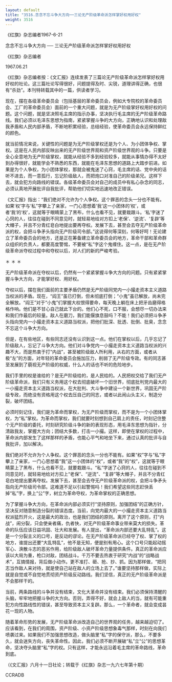 ```yaml
---
layout: default
title: "3516.念念不忘斗争大方向──三论无产阶级革命派怎样掌好权用好权"
weight: 3516
---
```


《红旗》杂志编者1967-6-21

念念不忘斗争大方向 ── 三论无产阶级革命派怎样掌好权用好权

《红旗》杂志编者

1967.06.21

《红旗》杂志编者按：《文汇报》连续发表了三篇论无产阶级革命派怎样掌好权用好权的社论。这三篇社论写得很好，问题提得及时、尖锐，道理讲得正确，也很有“杀劲”。本刊特转载其中的一篇，供读者学习。

现在，摆在各级革命委员会（包括基层的革命委员会，例如大专院校的革命委员会、工厂的革命委员会）面前的一个重大问题，就是为无产阶级掌好权用好权的问题。这个问题，就是坚决照毛主席的指示办事，坚决执行毛主席的无产阶级革命路线。我们必须以毛泽东思想为指南，紧紧掌握斗争的大方向，正确地认识和处理敌我矛盾和人民内部矛盾，不断地积累经验，总结经验，使革命委员会永远保持鲜红的颜色。

就当前情况来说，关键性的问题是为无产阶级掌权还是为个人、为小团体争权、掌权。这是在人民内部反映出来的无产阶级世界观和资产阶级世界观的斗争。只要是全心全意地为无产阶级掌权，就能从经验不多到经验较多，就能从事情办得不太好到办得很好，就能学会不熟悉的东西，就能在毛泽东思想的道路上大踏步前进。如果是为个人争权，为小团体掌权，那就会被鬼迷了心窍，毛主席的话、党中央的话听不进去，而一意孤行，忘记阶级敌人，而把炮口对准自己的阶级弟兄。这样下去，就会犯方向路线的错误。各级革命委员会对自己的成员中有私心杂念的同志，必须认真地开展批评自我批评，帮助他们切实地迅速地改正错误。

《文汇报》指出：“我们绝对不允许为个人争权。这个罪恶的念头一分也不能有。如果‘权’字与‘私”字攀上了亲家，一门心思想着‘我’这一小团体的‘权’，或者‘我’的‘权’，这就等于眼睛蒙上了黑布，什么也看不见，就要栽跟斗。‘私’字迷了心窍的人，往往在碰到不同意见时，就轻易地给对方扣上‘老保’、‘逆流’、‘复辟’等大帽子，并且不分青红皂白地提出要再夺权。发展下去，甚至会去夺无产阶级革命派的权，会把斗争矛头指向无产阶级司令部。”这说得何等深刻，何等好呵！无论建立了革命委员会的地方，还是正在筹备建立革命委员会的地方，革命干部和革命群众组织的负责人，都要高度警惕，不要被“私”字这个鬼缠住。这一点，是在无产阶级革命派夺权过程中和夺权以后，对人们的新的严峻考验。

＊                        ＊                      ＊

无产阶级革命派在夺权以后，仍然有一个紧紧掌握斗争大方向的问题。只有紧紧掌握斗争大方向，才能掌好权、用好权。

夺权以后，摆在我们面前的主要矛盾仍然是无产阶级同党内一小撮走资本主义道路当权派的矛盾。现在，“阎王”虽已打倒，但未彻底打倒；“小鬼”虽已解放，尚未完全解放。“阎王”对于“小鬼”们掌握大权恨得要命，每天晚上躺在床上把牙齿磨得格格作响。他们是不甘心自己就此下台的。他们心不死，口不服，会想尽一切办法来和我们作最后的较量。敌人在磨刀，我们能偃旗息鼓吗？不能！我们必须把斗争矛头指向党内一小撮走资本主义道路当权派，把他们批深、批透、批倒、批臭，念念不忘这个斗争大方向。

但是，在有些地区，有些同志还没有认识到这一点。他们在掌权以后，几乎忘记了阶级敌人，忘记了斗争大方向。他们对斗争党内一小撮走资本主义道路当权派的兴趣不大，而是热衷于打“内战”，甚至被阶级敌人所利用，从右的方面，或者从极“左”的方面，对年轻的革命委员会施加压力，削弱了无产阶级专政。有的同志甚至发展到了藐视无产阶级的权威，什么人的话也不听的危险地步。

我们手里的权是谁给的？是无产阶级给的，是人民给的。人民把权交给了我们无产阶级革命派，我们只有义务用这个权去彻底破坏一个旧世界，彻底批判党内最大的一小撮走资本主义道路当权派，在大批判、大斗争中建设一个新世界，巩固无产阶级专政，而绝没有资格用这个权去压自己的同志，或者以此闹山头主义，制造分裂，破坏团结。

必须时刻记住，我们是为革命而掌权，为无产阶级而掌权，而不是为一个小团体掌权，为“私”掌权。为革命而掌权，我们就要时刻想到自己肩上的责任，时刻记住整个无产阶级的委托，时刻研究阶级斗争的新的表现形态，用毛泽东思想为指针，分清敌我友，掌握大方向；团结大多数，打击一小撮。这样，即使在掌权的过程中，革命派内部发生了这样那样的矛盾，也能心平气和地坐下来，通过认真的批评与自我批评，加以解决。

我们绝对不允许为个人争权。这个罪恶的念头一分也不能有。如果“权”字与“私”字攀上了亲家，一门心思想着“我”这一小团体的“权”，或者“我”的“权”，这就等于眼睛蒙上了黑布，什么也看不见，就要栽跟斗。“私”字迷了心窍的人，往往在碰到不同意见时，就轻易地给对方扣上“老保”、“逆流”、“复辟”等大帽子，并且不分青红皂白地提出要再夺权。发展下去，甚至会去夺无产阶级革命派的权，会把斗争矛头指向无产阶级司令部。这难道不足以引起警惕吗！我们希望这些同志赶快丢掉“私”字，换上“公”字，树立为革命夺权，为革命掌权的正确思想。

为了掌握斗争大方向，在革命派内部必须实行“坚持原则，加强团结”的正确方针，坚决反对随意制造分裂的错误态度。当前，向党内最大的一小撮走资本主义道路当权派猛烈开火，这是最大的政治，也是我们团结的原则。离开了这个原则，打“内战”，闹分裂，只会使亲者痛，仇者快，对无产阶级革命事业带来莫大的损失。革命的队伍应该日益巩固、壮大和发展。有人提出，“革命派内部还要大乱特乱”。这是一个分裂主义的口号，是反动的谬论。在无产阶级革命派已经夺了权、掌了权的地方，谁提出还要“大乱特乱”，他不是无知，便是别有用心。这个口号只能起动摇军心、涣散斗志的恶劣作用，给阶级敌人破坏革命力量提供条件。真正的革命派应该以大局为重，枪口对敌，团结战斗。千万不要去热衷于研究“内战”的“战略战术”，互搞情报，背后做小动作。更不准打、砸、抢、抄、抓。因为那样做，“把同志当作敌人来对待，就是使自己站在敌人的立场上去了。”谁要坚持那样做，实际上就是自觉或不自觉地贯彻资产阶级反动路线。我们坚信，真正的无产阶级革命派是不会那样干的。

当前，两条路线的斗争并没有结束，文化大革命并没有结束。我们必须保持清醒的头脑，牢牢地把握斗争的大方向。否则，弄得不好，就会上敌人的当，就有可能重犯方向性路线性的错误，甚至导致资本主义复辟。那么，一个革命者，就会变成昙花一现的人物。

随着革命形势的发展，无产阶级革命派改造自己的世界观的任务，越来越迫切了。应该看到，在我们的周围，资产阶级、小资产阶级思想象毒气那样，时刻在向我们喷袭过来。如果我们不加强思想改造，做头脑里“私”字的保守派，那么，不要多久，就会迷失方向，丧失革命性。因此，我们必须不断开展破“私”立“公”的思想革命，坚决夺头脑里“私”字的权。只有这样，才能永远沿着毛主席的革命路线，革命到底。

（《文汇报》六月十一日社论；转载于《红旗》杂志一九六七年第十期）

CCRADB

